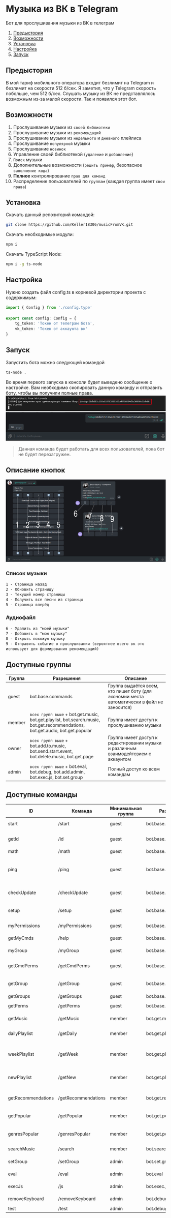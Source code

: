 # Музыка из ВК в Telegram
Бот для прослушивания музыки из ВК в телеграм

1. [Предыстория](#Предыстория)
2. [Возможности](#Возможности)
3. [Установка](#Установка)
4. [Настройка](#Настройка)
5. [Запуск](#Запуск)

## Предыстория
В мой тариф мобильного оператора входит безлимит на Telegram и безлимит на скорости 512 б/сек. Я заметил, что у Telegram скорость побольше, чем 512 б/сек. Слушать музыку из ВК не представлялось возможным из-за малой скорости. Так и появился этот бот.

## Возможности
1. Прослушивание музыки из `своей библиотеки`
3. Прослушивание музыки из `рекомендаций`
3. Прослушивание музыки из `недельного` и `дневного` плейлиса
4. Прослушивание `популярной` музыки
5. Прослушивание `новинок`
6. Управление своей библиотекой (`удаление` и `добавление`)
7. `Поиск` музыки
8. Дополнительные возможности (`решить пример`, безопасное `выполнение кода`)
9. **Полное** контролирование `прав для команд`
10. Распределение пользователей по `группам` (каждая группа имеет `свои права`)

## Установка
Скачать данный репозиторий командой:
```bash
git clone https://github.com/Keller18306/musicFromVK.git
```

Скачать необходимые модули:
```bash
npm i
```

Скачать TypeScript Node:
```bash
npm i -g ts-node
```

## Настройка
Нужно создать файл config.ts в корневой директории проекта с содержимым:
```typescript
import { Config } from './config.type'

export const config: Config = {
    tg_token: 'Токен от телеграм бота',
    vk_token: 'Токен от аккаунта вк'
}
```

## Запуск
Запустить бота можно следующей командой
```bash
ts-node .
```

Во время первого запуска в консоли будет выведено сообщение о настройке. Вам необходимо скопировать данную команду и отправить боту, чтобы вы получили полные права.
![setup cmd image](img/setup_cmd.png "/setup 68dbd51c135a619782813169ad6710254d3a20595e21de00")
![setup cmd image](img/setup_tg.png "/setup 68dbd51c135a619782813169ad6710254d3a20595e21de00")

> Данная команда будет работать для всех пользователей, пока бот не будет перезагружен.

## Описание кнопок
![buttons](img/buttons_info.png)

### Список музыки
```
1 - Страница назад
2 - Обновить страницу
3 - Текущий номер страницы
4 - Получить все песни из страницы
5 - Страница вперёд
```
### Аудиофайл
```
6 - Удалить из "моей музыки"
7 - Добавить в "мою музыку"
8 - Открыть похожую музыку
9 - Отправить событие о прослушивании (вероятнее всего вк это использует для формирования рекомендаций)
```

## Доступные группы
| Группа | Разрешения | Описание |
|--------|------------|----------|
| guest  |bot.base.commands|Группа выдаётся всем, кто пишет боту (для экономии места автоматически в файл не заносится)|
| member |`всех групп выше` + bot.get.music, bot.get.playlist, bot.search.music, bot.get.recommendations, bot.get.audio, bot.get.popular|Группа имеет доступ к прослушиванию музыки|
| owner  |`всех групп выше` + bot.add.to.music, bot.send.start.event, bot.delete.music, bot.get.page|Группа имеет доступ к редактировании музыки и различным взаимодейтсвием с аккаунтом|
| admin  |`всех групп выше` + bot.eval, bot.debug, bot.add.admin, bot.exec.js, bot.set.group|Полный доступ ко всем командам|

## Доступные команды

|      ID     |   Команда | Минимальная группа  | Разрешение |    Описание    |
|-------------|-----------|---------------------|------------|----------------|
|start|/start|guest|bot.base.commands|Открыть клавиатуру|
|getId|/id|guest|bot.base.commands|Получает id текущего аккаунта|
|math|/math|guest|bot.base.commands|Посчитать пример|
|ping|/ping|guest|bot.base.commands|Проверяет работоспособноть бота и задержки к серверам Telegram|
|checkUpdate|/checkUpdate|guest|bot.base.commands|Проверяет наличие новой версии бота|
|setup|/setup|guest|bot.base.commands|Первоначальная настройка прав администратора|
|myPermissions|/myPermissions|guest|bot.base.commands|Узнать ваши текущие права|
|getMyCmds|/help|guest|bot.base.commands|Узнать доступные вам команды|
|myGroup|/myGroup|guest|bot.base.commands|Узнать вашу текущую группу|
|getCmdPerms|/getCmdPerms|guest|bot.base.commands|Узнать все команды и разрешения к ним|
|getGroup|/getGroup|guest|bot.base.commands|Узнать разрешения группы|
|getGroups|/getGroups|guest|bot.base.commands|Узнать все группы|
|getPerms|/getPerms|guest|bot.base.commands|Узнать все разрешения|
|getMusic|/getMusic|member|bot.get.music|Получает всю музыку с аккаунта|
|dailyPlaylist|/getDaily|member|bot.get.playlist|Получает дневной плейлист с аккаунта|
|weekPlaylist|/getWeek|member|bot.get.playlist|Получает недельный плейлист с аккаунта|
|newPlaylist|/getNew|member|bot.get.playlist|Получает плейлист с новинками с аккаунта|
|getRecommendations|/getRecommendations|member|bot.get.recommendations|Получает рекомендации с аккаунта|
|getPopular|/getPopular|member|bot.get.popular|Получает популярную музыку|
|genresPopular|/genresPopular|member|bot.get.popular|Получает жанры популярной музыки|
|searchMusic|/search|member|bot.search.music|Поиск музыки в вк|
|setGroup|/setGroup|admin|bot.set.group|Установить группу человеку|
|eval|/eval|admin|bot.eval|Выполнение js кода в боте|
|execJs|/js|admin|bot.exec.js|Выполнение js кода|
|removeKeyboard|/removeKeyboard|admin|bot.debug|Удаляет клавиатуру|
|test|/test|admin|bot.debug|Тестовая команда|
